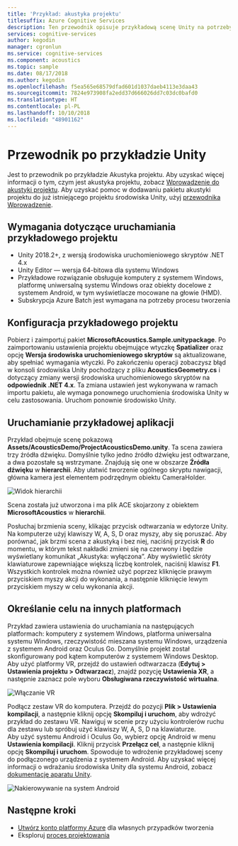 ```yaml
---
title: 'Przykład: akustyka projektu'
titlesuffix: Azure Cognitive Services
description: Ten przewodnik opisuje przykładową scenę Unity na potrzeby akustyki projektu, wraz z wdrożeniem na komputery i VR.
services: cognitive-services
author: kegodin
manager: cgronlun
ms.service: cognitive-services
ms.component: acoustics
ms.topic: sample
ms.date: 08/17/2018
ms.author: kegodin
ms.openlocfilehash: f5ea565e68579dfad601d1037daeb4113e3daa43
ms.sourcegitcommit: 7824e973908fa2edd37d666026dd7c03dc0bafd0
ms.translationtype: HT
ms.contentlocale: pl-PL
ms.lasthandoff: 10/10/2018
ms.locfileid: "48901162"
---
```

# <a name="unity-sample-walkthrough"></a>Przewodnik po przykładzie Unity
Jest to przewodnik po przykładzie Akustyka projektu. Aby uzyskać więcej informacji o tym, czym jest akustyka projektu, zobacz [Wprowadzenie do akustyki projektu](what-is-acoustics.md). Aby uzyskać pomoc w dodawaniu pakietu akustyki projektu do już istniejącego projektu środowiska Unity, użyj [przewodnika Wprowadzenie](getting-started.md).

## <a name="requirements-for-running-the-sample-project"></a>Wymagania dotyczące uruchamiania przykładowego projektu
* Unity 2018.2+, z wersją środowiska uruchomieniowego skryptów .NET 4.x
* Unity Editor — wersja 64-bitowa dla systemu Windows
* Przykładowe rozwiązanie obsługuje komputery z systemem Windows, platformę uniwersalną systemu Windows oraz obiekty docelowe z systemem Android, w tym wyświetlacze mocowane na głowie (HMD).
* Subskrypcja Azure Batch jest wymagana na potrzeby procesu tworzenia

## <a name="sample-project-setup"></a>Konfiguracja przykładowego projektu
Pobierz i zaimportuj pakiet **MicrosoftAcoustics.Sample.unitypackage**. Po zaimportowaniu ustawienia projektu obejmujące wtyczkę **Spatializer** oraz opcję **Wersja środowiska uruchomieniowego skryptów** są aktualizowane, aby spełniać wymagania wtyczki. Po zakończeniu operacji zobaczysz błąd w konsoli środowiska Unity pochodzący z pliku **AcousticsGeometry.cs** i dotyczący zmiany wersji środowiska uruchomieniowego skryptów na **odpowiednik .NET 4.x**. Ta zmiana ustawień jest wykonywana w ramach importu pakietu, ale wymaga ponownego uruchomienia środowiska Unity w celu zastosowania. Uruchom ponownie środowisko Unity.

## <a name="running-the-sample"></a>Uruchamianie przykładowej aplikacji
Przykład obejmuje scenę pokazową **Assets/AcousticsDemo/ProjectAcousticsDemo.unity**. Ta scena zawiera trzy źródła dźwięku. Domyślnie tylko jedno źródło dźwięku jest odtwarzane, a dwa pozostałe są wstrzymane. Znajdują się one w obszarze **Źródła dźwięku** w **hierarchii**. Aby ułatwić tworzenie ogólnego skryptu nawigacji, główna kamera jest elementem podrzędnym obiektu CameraHolder. 

![Widok hierarchii](media/SampleHierarchyView.png)

Scena została już utworzona i ma plik ACE skojarzony z obiektem **MicrosoftAcoustics** w **hierarchii**. 

Posłuchaj brzmienia sceny, klikając przycisk odtwarzania w edytorze Unity. Na komputerze użyj klawiszy W, A, S, D oraz myszy, aby się poruszać. Aby porównać, jak brzmi scena z akustyką i bez niej, naciśnij przycisk **R** do momentu, w którym tekst nakładki zmieni się na czerwony i będzie wyświetlany komunikat „Akustyka: wyłączona”. Aby wyświetlić skróty klawiaturowe zapewniające większą liczbę kontrolek, naciśnij klawisz **F1**. Wszystkich kontrolek można również użyć poprzez kliknięcie prawym przyciskiem myszy akcji do wykonania, a następnie kliknięcie lewym przyciskiem myszy w celu wykonania akcji.

## <a name="targeting-other-platforms"></a>Określanie celu na innych platformach
Przykład zawiera ustawienia do uruchamiania na następujących platformach: komputery z systemem Windows, platforma uniwersalna systemu Windows, rzeczywistość mieszana systemu Windows, urządzenia z systemem Android oraz Oculus Go. Domyślnie projekt został skonfigurowany pod kątem komputerów z systemem Windows Desktop. Aby użyć platformy VR, przejdź do ustawień odtwarzacza (**Edytuj > Ustawienia projektu > Odtwarzacz**), znajdź pozycję **Ustawienia XR**, a następnie zaznacz pole wyboru **Obsługiwana rzeczywistość wirtualna**.

![Włączanie VR](media/VRSupport.png)  

Podłącz zestaw VR do komputera. Przejdź do pozycji **Plik > Ustawienia kompilacji**, a następnie kliknij opcję **Skompiluj i uruchom**, aby wdrożyć przykład do zestawu VR. Nawiguj w scenie przy użyciu kontrolerów ruchu dla zestawu lub spróbuj użyć klawiszy W, A, S, D na klawiaturze.    
Aby użyć systemu Android i Oculus Go, wybierz opcję Android w menu **Ustawienia kompilacji**. Kliknij przycisk **Przełącz cel**, a następnie kliknij opcję **Skompiluj i uruchom**. Spowoduje to wdrożenie przykładowej sceny do podłączonego urządzenia z systemem Android. Aby uzyskać więcej informacji o wdrażaniu środowiska Unity dla systemu Android, zobacz [dokumentację aparatu Unity](https://docs.unity3d.com/Manual/android-GettingStarted.html).

![Nakierowywanie na system Android](media/TargetAndroid.png)  

## <a name="next-steps"></a>Następne kroki
* [Utwórz konto platformy Azure](create-azure-account.md) dla własnych przypadków tworzenia
* Eksploruj [proces projektowania](design-process.md)

